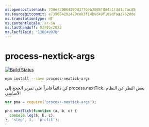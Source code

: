 ```yaml
---
ms.openlocfilehash: 730e339064290d377b6b2505f8d4a1fdd1c7ac85
ms.sourcegitcommit: e739004291428ce83f14b9d49f1e9dfaa3762dde
ms.translationtype: HT
ms.contentlocale: ar-SA
ms.lasthandoff: 02/05/2022
ms.locfileid: "138049978"
---
```

<a name="process-nextick-args"></a>process-nextick-args
=====

[![Build Status](https://travis-ci.org/calvinmetcalf/process-nextick-args.svg?branch=master)](https://travis-ci.org/calvinmetcalf/process-nextick-args)

```bash
npm install --save process-nextick-args
```

كن دائماً قادراً على تمرير الحجج إلى process.nextTick، بغض النظر عن النظام الأساسي

```js
var pna = require('process-nextick-args');

pna.nextTick(function (a, b, c) {
  console.log(a, b, c);
}, 'step', 3,  'profit');
```
